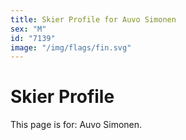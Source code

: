 ```yaml
---
title: Skier Profile for Auvo Simonen
sex: "M"
id: "7139"
image: "/img/flags/fin.svg" 
---
```


# Skier Profile

This page is for: Auvo Simonen.
    